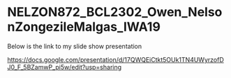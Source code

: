 # NELZON872_BCL2302_Owen_NelsonZongezileMalgas_IWA19

Below is the link to my slide show presentation

https://docs.google.com/presentation/d/17QWQEiCtkt5OUk1TN4UWyrzofDJ0_F_5BZamwP_pi5w/edit?usp=sharing
